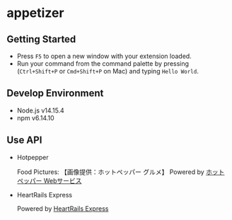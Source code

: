# appetizer

## Getting Started

* Press `F5` to open a new window with your extension loaded.
* Run your command from the command palette by pressing (`Ctrl+Shift+P` or `Cmd+Shift+P` on Mac) and typing `Hello World`.


## Develop Environment
- Node.js v14.15.4
- npm v6.14.10

## Use API

- Hotpepper

    Food Pictures: 【画像提供：ホットペッパー グルメ】
    Powered by [ホットペッパー Webサービス](http://webservice.recruit.co.jp/)

- HeartRails Express

    Powered by [HeartRails Express](http://express.heartrails.com/)
